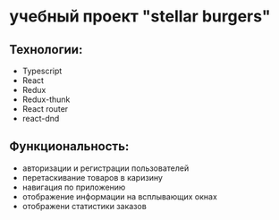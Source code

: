 # учебный проект "stellar burgers"  
## Технологии:
+ Typescript
+ React
+ Redux
+ Redux-thunk
+ React router
+ react-dnd  

## Функциональность:
+ авторизации и регистрации пользователей  
+ перетаскивание товаров в каризину 
+ навигация по приложению
+ отображение информации на всплывающих окнах
+ отображени статистики заказов
